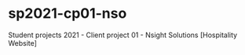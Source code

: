 # sp2021-cp01-nso
Student projects 2021 - Client project 01 - Nsight Solutions [Hospitality Website] 
